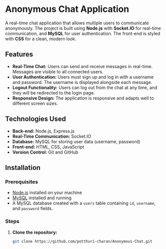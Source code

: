 # Anonymous Chat Application

A real-time chat application that allows multiple users to communicate anonymously. The project is built using **Node.js** with **Socket.IO** for real-time communication, and **MySQL** for user authentication. The front-end is styled with **CSS** for a clean, modern look.

## Features

- **Real-Time Chat:** Users can send and receive messages in real-time. Messages are visible to all connected users.
- **User Authentication:** Users must sign up and log in with a username and password. The username is displayed alongside each message.
- **Logout Functionality:** Users can log out from the chat at any time, and they will be redirected to the login page.
- **Responsive Design:** The application is responsive and adapts well to different screen sizes.

## Technologies Used

- **Back-end:** Node.js, Express.js
- **Real-Time Communication:** Socket.IO
- **Database:** MySQL for storing user data (username, password)
- **Front-end:** HTML, CSS, JavaScript
- **Version Control:** Git and GitHub

## Installation

### Prerequisites

- [Node.js](https://nodejs.org/) installed on your machine
- [MySQL](https://www.mysql.com/) installed and running
- A MySQL database created with a `users` table containing `id`, `username`, and `password` fields.

### Steps

1. **Clone the repository:**

   ```bash
   git clone https://github.com/potthuri-charan/Anonymous-Chat.git
